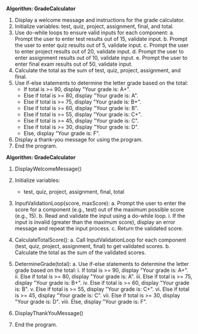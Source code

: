 **Algorithm: GradeCalculator**

1. Display a welcome message and instructions for the grade calculator.
2. Initialize variables: test, quiz, project, assignment, final, and total.
3. Use do-while loops to ensure valid inputs for each component:
   a. Prompt the user to enter test results out of 15, validate input.
   b. Prompt the user to enter quiz results out of 5, validate input.
   c. Prompt the user to enter project results out of 20, validate input.
   d. Prompt the user to enter assignment results out of 10, validate input.
   e. Prompt the user to enter final exam results out of 50, validate input.
4. Calculate the total as the sum of test, quiz, project, assignment, and final.
5. Use if-else statements to determine the letter grade based on the total:
   - If total is >= 90, display "Your grade is: A+".
   - Else if total is >= 80, display "Your grade is: A".
   - Else if total is >= 75, display "Your grade is: B+".
   - Else if total is >= 60, display "Your grade is: B".
   - Else if total is >= 55, display "Your grade is: C+".
   - Else if total is >= 45, display "Your grade is: C".
   - Else if total is >= 30, display "Your grade is: D".
   - Else, display "Your grade is: F".
6. Display a thank-you message for using the program.
7. End the program.

**Algorithm: GradeCalculator**

1. DisplayWelcomeMessage()

2. Initialize variables:
   - test, quiz, project, assignment, final, total

3. InputValidationLoop(score, maxScore):
   a. Prompt the user to enter the score for a component (e.g., test) out of the maximum possible score (e.g., 15).
   b. Read and validate the input using a do-while loop.
      i. If the input is invalid (greater than the maximum score), display an error message and repeat the input process.
   c. Return the validated score.

4. CalculateTotalScore():
   a. Call InputValidationLoop for each component (test, quiz, project, assignment, final) to get validated scores.
   b. Calculate the total as the sum of the validated scores.

5. DetermineGrade(total):
   a. Use if-else statements to determine the letter grade based on the total:
      i. If total is >= 90, display "Your grade is: A+".
      ii. Else if total is >= 80, display "Your grade is: A".
      iii. Else if total is >= 75, display "Your grade is: B+".
      iv. Else if total is >= 60, display "Your grade is: B".
      v. Else if total is >= 55, display "Your grade is: C+".
      vi. Else if total is >= 45, display "Your grade is: C".
      vii. Else if total is >= 30, display "Your grade is: D".
      viii. Else, display "Your grade is: F".

6. DisplayThankYouMessage()

7. End the program.



